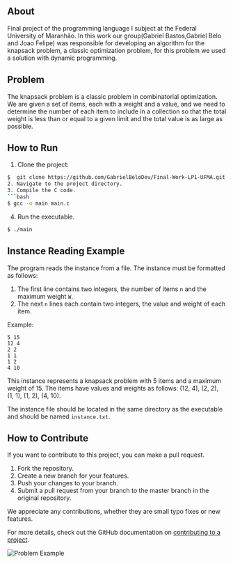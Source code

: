 ## About

Final project of the programming language I subject at the Federal University of Maranhão. In this work our group(Gabriel Bastos,Gabriel Belo and Joao Felipe) was responsible for developing an algorithm for the knapsack problem, a classic optimization problem, for this problem we used a solution with dynamic programming.

## Problem

The knapsack problem is a classic problem in combinatorial optimization. We are given a set of items, each with a weight and a value, and we need to determine the number of each item to include in a collection so that the total weight is less than or equal to a given limit and the total value is as large as possible.



## How to Run

1. Clone the project: 
```bash
$  git clone https://github.com/GabrielBeloDev/Final-Work-LP1-UFMA.git ```
2. Navigate to the project directory.
3. Compile the C code.
```bash
$ gcc -o main main.c
```
4. Run the executable.
```bash
$ ./main
```

## Instance Reading Example

The program reads the instance from a file. The instance must be formatted as follows:

1. The first line contains two integers, the number of items `n` and the maximum weight `W`.
2. The next `n` lines each contain two integers, the value and weight of each item.

Example:
```
5 15
12 4
2 2
1 1
1 2
4 10
```

This instance represents a knapsack problem with 5 items and a maximum weight of 15. The items have values and weights as follows: (12, 4), (2, 2), (1, 1), (1, 2), (4, 10).

The instance file should be located in the same directory as the executable and should be named `instance.txt`.

## How to Contribute

If you want to contribute to this project, you can make a pull request. 

1. Fork the repository.
2. Create a new branch for your features.
3. Push your changes to your branch.
4. Submit a pull request from your branch to the master branch in the original repository.

We appreciate any contributions, whether they are small typo fixes or new features.

For more details, check out the GitHub documentation on [contributing to a project](https://docs.github.com/en/github/collaborating-with-issues-and-pull-requests).

![Problem Example](https://i.postimg.cc/tCWRSjc6/Captura-de-tela-de-2023-06-21-09-50-18.png)
